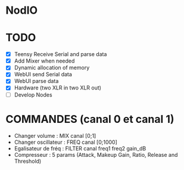 # NodIO


# TODO
- [X] Teensy Receive Serial and parse data
- [X] Add Mixer when needed
- [X] Dynamic allocation of memory
- [X] WebUI send Serial data
- [X] WebUI parse data
- [X] Hardware (two XLR in two XLR out)
- [ ] Develop Nodes

# COMMANDES (canal 0 et canal 1)
- Changer volume :        MIX canal [0;1] 
- Changer oscillateur :   FREQ canal [0;1000]  
- Egalisateur de fréq :   FILTER canal freq1 freq2 gain_dB
- Compresseur         :   5 params (Attack, Makeup Gain, Ratio, Release and Threshold)

